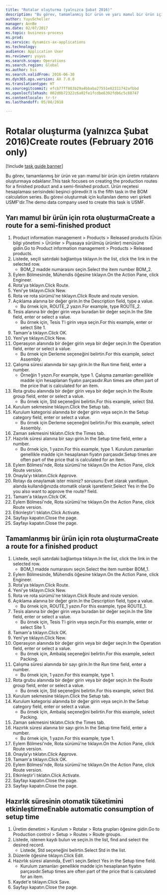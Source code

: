 ```yaml
--- 
title: "Rotalar oluşturma (yalnızca Şubat 2016)"
description: "Bu görev, tamamlanmış bir ürün ve yarı mamul bir ürün için üretim rotalarını oluşturmaya odaklanır."
author: YuyuScheller
manager: AnnBe
ms.date: 02/07/2017
ms.topic: business-process
ms.prod: 
ms.service: dynamics-ax-applications
ms.technology: 
audience: Application User
ms.reviewer: yuyus
ms.search.scope: Operations
ms.search.region: Global
ms.author: bis
ms.search.validFrom: 2016-06-30
ms.dyn365.ops.version: AX 7.0.0
ms.translationtype: HT
ms.sourcegitcommit: efcb77ff883b29a4bbaba27551e02311742afbbd
ms.openlocfilehash: 002d0b72322c6a02fe1fcdbe6392fdb6c5c88747
ms.contentlocale: tr-tr
ms.lasthandoff: 05/08/2018

---
```

# <a name="create-routes-february-2016-only"></a><span data-ttu-id="9b44a-103">Rotalar oluşturma (yalnızca Şubat 2016)</span><span class="sxs-lookup"><span data-stu-id="9b44a-103">Create routes (February 2016 only)</span></span>

[!include [task guide banner](../../includes/task-guide-banner.md)]

<span data-ttu-id="9b44a-104">Bu görev, tamamlanmış bir ürün ve yarı mamul bir ürün için üretim rotalarını oluşturmaya odaklanır.</span><span class="sxs-lookup"><span data-stu-id="9b44a-104">This task focuses on creating the production routes for a finished product and a semi-finished product.</span></span> <span data-ttu-id="9b44a-105">Ürün reçetesi hesaplaması serisindeki beşinci görevdir.</span><span class="sxs-lookup"><span data-stu-id="9b44a-105">It is the fifth task in the BOM calculation series.</span></span> <span data-ttu-id="9b44a-106">Bu görevi oluşturmak için kullanılan demo veri şirketi USMF'dir.</span><span class="sxs-lookup"><span data-stu-id="9b44a-106">The demo data company used to create this task is USMF.</span></span>


## <a name="create-a-route-for-a-semi-finished-product"></a><span data-ttu-id="9b44a-107">Yarı mamul bir ürün için rota oluşturma</span><span class="sxs-lookup"><span data-stu-id="9b44a-107">Create a route for a semi-finished product</span></span>
1. <span data-ttu-id="9b44a-108">Product information management > Products > Released products (Ürün bilgi yönetimi > Ürünler > Piyasaya sürülmüş ürünler) menüsüne gidin.</span><span class="sxs-lookup"><span data-stu-id="9b44a-108">Go to Product information management > Products > Released products.</span></span>
2. <span data-ttu-id="9b44a-109">Listede, seçili satırdaki bağlantıya tıklayın.</span><span class="sxs-lookup"><span data-stu-id="9b44a-109">In the list, click the link in the selected row.</span></span>
    * <span data-ttu-id="9b44a-110">BOM_2 madde numarasını seçin.</span><span class="sxs-lookup"><span data-stu-id="9b44a-110">Select the item number BOM_2.</span></span>  
3. <span data-ttu-id="9b44a-111">Eylem Bölmesinde, Mühendis öğesine tıklayın.</span><span class="sxs-lookup"><span data-stu-id="9b44a-111">On the Action Pane, click Engineer.</span></span>
4. <span data-ttu-id="9b44a-112">Rota'ya tıklayın.</span><span class="sxs-lookup"><span data-stu-id="9b44a-112">Click Route.</span></span>
5. <span data-ttu-id="9b44a-113">Yeni'ye tıklayın.</span><span class="sxs-lookup"><span data-stu-id="9b44a-113">Click New.</span></span>
6. <span data-ttu-id="9b44a-114">Rota ve rota sürümü'ne tıklayın.</span><span class="sxs-lookup"><span data-stu-id="9b44a-114">Click Route and route version.</span></span>
7. <span data-ttu-id="9b44a-115">Açıklama alanına bir değer girin.</span><span class="sxs-lookup"><span data-stu-id="9b44a-115">In the Description field, type a value.</span></span>
    * <span data-ttu-id="9b44a-116">Bu örnek için, ROUTE_2 yazın.</span><span class="sxs-lookup"><span data-stu-id="9b44a-116">For example, type ROUTE_2.</span></span>  
8. <span data-ttu-id="9b44a-117">Tesis alanına bir değer girin veya buradan bir değer seçin.</span><span class="sxs-lookup"><span data-stu-id="9b44a-117">In the Site field, enter or select a value.</span></span>
    * <span data-ttu-id="9b44a-118">Bu örnek için, Tesis 1'i girin veya seçin.</span><span class="sxs-lookup"><span data-stu-id="9b44a-118">For this example, enter or select Site 1.</span></span>  
9. <span data-ttu-id="9b44a-119">Tamam'a tıklayın.</span><span class="sxs-lookup"><span data-stu-id="9b44a-119">Click OK.</span></span>
10. <span data-ttu-id="9b44a-120">Yeni'ye tıklayın.</span><span class="sxs-lookup"><span data-stu-id="9b44a-120">Click New.</span></span>
11. <span data-ttu-id="9b44a-121">Operasyon alanında bir değer girin veya bir değer seçin.</span><span class="sxs-lookup"><span data-stu-id="9b44a-121">In the Operation field, enter or select a value.</span></span>
    * <span data-ttu-id="9b44a-122">Bu örnek için Derleme seçeneğini belirtin.</span><span class="sxs-lookup"><span data-stu-id="9b44a-122">For this example, select Assembly.</span></span>  
12. <span data-ttu-id="9b44a-123">Çalışma süresi alanında bir sayı girin.</span><span class="sxs-lookup"><span data-stu-id="9b44a-123">In the Run time field, enter a number.</span></span>
    * <span data-ttu-id="9b44a-124">Örneğin 1 yazın.</span><span class="sxs-lookup"><span data-stu-id="9b44a-124">For example, type 1.</span></span> <span data-ttu-id="9b44a-125">Çalışma zamanları genellikle madde için hesaplanan fiyatın parçasıdır.</span><span class="sxs-lookup"><span data-stu-id="9b44a-125">Run times are often part of the price that is calculated for an item.</span></span>  
13. <span data-ttu-id="9b44a-126">Rota grubu alanında bir değer girin veya bir değer seçin.</span><span class="sxs-lookup"><span data-stu-id="9b44a-126">In the Route group field, enter or select a value.</span></span>
    * <span data-ttu-id="9b44a-127">Bu örnek için, Std seçeneğini belirtin.</span><span class="sxs-lookup"><span data-stu-id="9b44a-127">For this example, select Std.</span></span>  
14. <span data-ttu-id="9b44a-128">Kurulum sekmesine tıklayın.</span><span class="sxs-lookup"><span data-stu-id="9b44a-128">Click the Setup tab.</span></span>
15. <span data-ttu-id="9b44a-129">Kurulum kategorisi alanında bir değer girin veya seçin.</span><span class="sxs-lookup"><span data-stu-id="9b44a-129">In the Setup category field, enter or select a value.</span></span>
    * <span data-ttu-id="9b44a-130">Bu örnek için Derleme seçeneğini belirtin.</span><span class="sxs-lookup"><span data-stu-id="9b44a-130">For this example, select Assembly.</span></span>  
16. <span data-ttu-id="9b44a-131">Zaman sekmesini tıklatın.</span><span class="sxs-lookup"><span data-stu-id="9b44a-131">Click the Times tab.</span></span>
17. <span data-ttu-id="9b44a-132">Hazırlık süresi alanına bir sayı girin.</span><span class="sxs-lookup"><span data-stu-id="9b44a-132">In the Setup time field, enter a number.</span></span>
    * <span data-ttu-id="9b44a-133">Bu örnek için, 1 yazın.</span><span class="sxs-lookup"><span data-stu-id="9b44a-133">For this example, type 1.</span></span> <span data-ttu-id="9b44a-134">Kurulum zamanları genellikle madde için hesaplanan fiyatın parçasıdır.</span><span class="sxs-lookup"><span data-stu-id="9b44a-134">Setup times are often part of the price that is calculated for an item.</span></span>  
18. <span data-ttu-id="9b44a-135">Eylem Bölmesi'nde, Rota sürümü'ne tıklayın.</span><span class="sxs-lookup"><span data-stu-id="9b44a-135">On the Action Pane, click Route version.</span></span>
19. <span data-ttu-id="9b44a-136">Onayla’yı tıklatın.</span><span class="sxs-lookup"><span data-stu-id="9b44a-136">Click Approve.</span></span>
20. <span data-ttu-id="9b44a-137">Rotayı da onaylamak ister misiniz? sorusunu Evet olarak yanıtlayın. alanda kullandığınızda otomatik olarak işaretlenir.</span><span class="sxs-lookup"><span data-stu-id="9b44a-137">Select Yes in the Do you also want to approve the route? field.</span></span>
21. <span data-ttu-id="9b44a-138">Tamam'a tıklayın.</span><span class="sxs-lookup"><span data-stu-id="9b44a-138">Click OK.</span></span>
22. <span data-ttu-id="9b44a-139">Eylem Bölmesi'nde, Rota sürümü'ne tıklayın.</span><span class="sxs-lookup"><span data-stu-id="9b44a-139">On the Action Pane, click Route version.</span></span>
23. <span data-ttu-id="9b44a-140">Etkinleştir'i tıklatın.</span><span class="sxs-lookup"><span data-stu-id="9b44a-140">Click Activate.</span></span>
24. <span data-ttu-id="9b44a-141">Sayfayı kapatın.</span><span class="sxs-lookup"><span data-stu-id="9b44a-141">Close the page.</span></span>
25. <span data-ttu-id="9b44a-142">Sayfayı kapatın.</span><span class="sxs-lookup"><span data-stu-id="9b44a-142">Close the page.</span></span>

## <a name="create-a-route-for-a-finished-product"></a><span data-ttu-id="9b44a-143">Tamamlanmış bir ürün için rota oluşturma</span><span class="sxs-lookup"><span data-stu-id="9b44a-143">Create a route for a finished product</span></span>
1. <span data-ttu-id="9b44a-144">Listede, seçili satırdaki bağlantıya tıklayın.</span><span class="sxs-lookup"><span data-stu-id="9b44a-144">In the list, click the link in the selected row.</span></span>
    * <span data-ttu-id="9b44a-145">BOM_1 madde numarasını seçin.</span><span class="sxs-lookup"><span data-stu-id="9b44a-145">Select the item number BOM_1.</span></span>  
2. <span data-ttu-id="9b44a-146">Eylem Bölmesinde, Mühendis öğesine tıklayın.</span><span class="sxs-lookup"><span data-stu-id="9b44a-146">On the Action Pane, click Engineer.</span></span>
3. <span data-ttu-id="9b44a-147">Rota'ya tıklayın.</span><span class="sxs-lookup"><span data-stu-id="9b44a-147">Click Route.</span></span>
4. <span data-ttu-id="9b44a-148">Yeni'ye tıklayın.</span><span class="sxs-lookup"><span data-stu-id="9b44a-148">Click New.</span></span>
5. <span data-ttu-id="9b44a-149">Rota ve rota sürümü'ne tıklayın.</span><span class="sxs-lookup"><span data-stu-id="9b44a-149">Click Route and route version.</span></span>
6. <span data-ttu-id="9b44a-150">Açıklama alanına bir değer girin.</span><span class="sxs-lookup"><span data-stu-id="9b44a-150">In the Description field, type a value.</span></span>
    * <span data-ttu-id="9b44a-151">Bu örnek için, ROUTE_1 yazın.</span><span class="sxs-lookup"><span data-stu-id="9b44a-151">For this example, type ROUTE_1.</span></span>  
7. <span data-ttu-id="9b44a-152">Tesis alanına bir değer girin veya buradan bir değer seçin.</span><span class="sxs-lookup"><span data-stu-id="9b44a-152">In the Site field, enter or select a value.</span></span>
    * <span data-ttu-id="9b44a-153">Bu örnek için, Tesis 1'i girin veya seçin.</span><span class="sxs-lookup"><span data-stu-id="9b44a-153">For this example, enter or select Site 1.</span></span>  
8. <span data-ttu-id="9b44a-154">Tamam'a tıklayın.</span><span class="sxs-lookup"><span data-stu-id="9b44a-154">Click OK.</span></span>
9. <span data-ttu-id="9b44a-155">Yeni'ye tıklayın.</span><span class="sxs-lookup"><span data-stu-id="9b44a-155">Click New.</span></span>
10. <span data-ttu-id="9b44a-156">Operasyon alanında bir değer girin veya bir değer seçin.</span><span class="sxs-lookup"><span data-stu-id="9b44a-156">In the Operation field, enter or select a value.</span></span>
    * <span data-ttu-id="9b44a-157">Bu örnek için, Ambalaj seçeneğini belirtin.</span><span class="sxs-lookup"><span data-stu-id="9b44a-157">For this example, select Packing.</span></span>  
11. <span data-ttu-id="9b44a-158">Çalışma süresi alanında bir sayı girin.</span><span class="sxs-lookup"><span data-stu-id="9b44a-158">In the Run time field, enter a number.</span></span>
    * <span data-ttu-id="9b44a-159">Bu örnek için, 1 yazın.</span><span class="sxs-lookup"><span data-stu-id="9b44a-159">For this example, type 1.</span></span>  
12. <span data-ttu-id="9b44a-160">Rota grubu alanında bir değer girin veya bir değer seçin.</span><span class="sxs-lookup"><span data-stu-id="9b44a-160">In the Route group field, enter or select a value.</span></span>
    * <span data-ttu-id="9b44a-161">Bu örnek için, Std seçeneğini belirtin.</span><span class="sxs-lookup"><span data-stu-id="9b44a-161">For this example, select Std.</span></span>  
13. <span data-ttu-id="9b44a-162">Kurulum sekmesine tıklayın.</span><span class="sxs-lookup"><span data-stu-id="9b44a-162">Click the Setup tab.</span></span>
14. <span data-ttu-id="9b44a-163">Kurulum kategorisi alanında bir değer girin veya seçin.</span><span class="sxs-lookup"><span data-stu-id="9b44a-163">In the Setup category field, enter or select a value.</span></span>
    * <span data-ttu-id="9b44a-164">Bu örnek için, Ambalaj seçeneğini belirtin.</span><span class="sxs-lookup"><span data-stu-id="9b44a-164">For this example, select Packing.</span></span>  
15. <span data-ttu-id="9b44a-165">Zaman sekmesini tıklatın.</span><span class="sxs-lookup"><span data-stu-id="9b44a-165">Click the Times tab.</span></span>
16. <span data-ttu-id="9b44a-166">Hazırlık süresi alanına bir sayı girin.</span><span class="sxs-lookup"><span data-stu-id="9b44a-166">In the Setup time field, enter a number.</span></span>
    * <span data-ttu-id="9b44a-167">Bu örnek için, 1 yazın.</span><span class="sxs-lookup"><span data-stu-id="9b44a-167">For this example, type 1.</span></span>  
17. <span data-ttu-id="9b44a-168">Eylem Bölmesi'nde, Rota sürümü'ne tıklayın.</span><span class="sxs-lookup"><span data-stu-id="9b44a-168">On the Action Pane, click Route version.</span></span>
18. <span data-ttu-id="9b44a-169">Onayla’yı tıklatın.</span><span class="sxs-lookup"><span data-stu-id="9b44a-169">Click Approve.</span></span>
19. <span data-ttu-id="9b44a-170">Tamam'a tıklayın.</span><span class="sxs-lookup"><span data-stu-id="9b44a-170">Click OK.</span></span>
20. <span data-ttu-id="9b44a-171">Eylem Bölmesi'nde, Rota sürümü'ne tıklayın.</span><span class="sxs-lookup"><span data-stu-id="9b44a-171">On the Action Pane, click Route version.</span></span>
21. <span data-ttu-id="9b44a-172">Etkinleştir'i tıklatın.</span><span class="sxs-lookup"><span data-stu-id="9b44a-172">Click Activate.</span></span>
22. <span data-ttu-id="9b44a-173">Sayfayı kapatın.</span><span class="sxs-lookup"><span data-stu-id="9b44a-173">Close the page.</span></span>
23. <span data-ttu-id="9b44a-174">Sayfayı kapatın.</span><span class="sxs-lookup"><span data-stu-id="9b44a-174">Close the page.</span></span>

## <a name="enable-automatic-consumption-of-setup-time"></a><span data-ttu-id="9b44a-175">Hazırlık süresinin otomatik tüketimini etkinleştirme</span><span class="sxs-lookup"><span data-stu-id="9b44a-175">Enable automatic consumption of setup time</span></span>
1. <span data-ttu-id="9b44a-176">Üretim denetimi > Kurulum > Rotalar > Rota grupları öğesine gidin.</span><span class="sxs-lookup"><span data-stu-id="9b44a-176">Go to Production control > Setup > Routes > Route groups.</span></span>
2. <span data-ttu-id="9b44a-177">Listede, istenen kaydı bulun ve seçin.</span><span class="sxs-lookup"><span data-stu-id="9b44a-177">In the list, find and select the desired record.</span></span>
    * <span data-ttu-id="9b44a-178">Listede, Std seçeneğini belirtin.</span><span class="sxs-lookup"><span data-stu-id="9b44a-178">Select Std in the list.</span></span>  
3. <span data-ttu-id="9b44a-179">Düzenle öğesine tıklayın.</span><span class="sxs-lookup"><span data-stu-id="9b44a-179">Click Edit.</span></span>
4. <span data-ttu-id="9b44a-180">Hazırlık süresi alanında, Evet'i seçin.</span><span class="sxs-lookup"><span data-stu-id="9b44a-180">Select Yes in the Setup time field.</span></span>
    * <span data-ttu-id="9b44a-181">Kurulum zamanları genellikle madde için hesaplanan fiyatın parçasıdır.</span><span class="sxs-lookup"><span data-stu-id="9b44a-181">Setup times are often part of the price that is calculated for an item.</span></span>  
5. <span data-ttu-id="9b44a-182">Kaydet'e tıklayın.</span><span class="sxs-lookup"><span data-stu-id="9b44a-182">Click Save.</span></span>
6. <span data-ttu-id="9b44a-183">Sayfayı kapatın.</span><span class="sxs-lookup"><span data-stu-id="9b44a-183">Close the page.</span></span>


